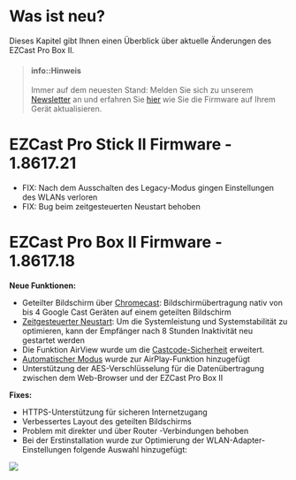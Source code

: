 # Was ist neu?

Dieses Kapitel gibt Ihnen einen Überblick über aktuelle Änderungen des EZCast Pro Box II.

> #### info::Hinweis
>
> Immer auf dem neuesten Stand: Melden Sie sich zu unserem [Newsletter](https://www.stueber.de/newsletter.php) an und erfahren Sie [hier](firmware-upgrade.md) wie Sie die Firmware auf Ihrem Gerät aktualisieren.

# EZCast Pro Stick II Firmware - 1.8617.21
* FIX: Nach dem Ausschalten des Legacy-Modus gingen Einstellungen des WLANs verloren
* FIX: Bug beim zeitgesteuerten Neustart behoben

# EZCast Pro Box II Firmware - 1.8617.18

**Neue Funktionen:**
* Geteilter Bildschirm über [Chromecast](chromecast.md): Bildschirmübertragung nativ von bis 4 Google Cast Geräten auf einem geteilten Bildschirm
* [Zeitgesteuerter Neustart](adv.settings.md#timedrestart): Um die Systemleistung und Systemstabilität zu optimieren, kann der Empfänger nach 8 Stunden Inaktivität neu gestartet werden
* Die Funktion AirView wurde um die [Castcode-Sicherheit](adv.settings.md#Castcode-Kontrolle) erweitert.
* [Automatischer Modus](adv.settings.md#AirPlayMode) wurde zur AirPlay-Funktion hinzugefügt
* Unterstützung der AES-Verschlüsselung für die Datenübertragung zwischen dem Web-Browser und der EZCast Pro Box II

**Fixes:**
* HTTPS-Unterstützung für sicheren Internetzugang
* Verbessertes Layout des geteilten Bildschirms
* Problem mit direkter und über Router -Verbindungen behoben
* Bei der Erstinstallation wurde zur Optimierung der WLAN-Adapter-Einstellungen folgende Auswahl hinzugefügt:

![](/images/wifi.land.selection.png)